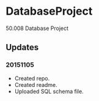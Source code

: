 # DatabaseProject
50.008 Database Project

## Updates
### 20151105
* Created repo.
* Created readme.
* Uploaded SQL schema file.

